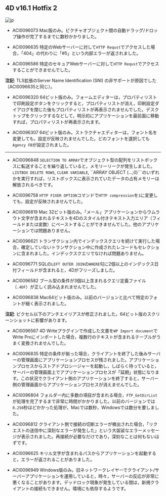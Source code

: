 ## 4D v16.1 Hotfix 2

![jp](https://cloud.githubusercontent.com/assets/10509075/16182979/016305e0-36e7-11e6-816b-2335cc6f0abb.png)

* ACI0096073 Mac版のみ。ピクチャオブジェクト間の自動ドラッグ/ドロップ操作が完了するまでに数秒かかりました。

* ACI0096635 特定のWebサーバーに対して``HTTP Requst``でアクセスした場合，「404」の代わりに「#5」という内部エラーが返されました。

* ACI0096586 特定のセキュアWebサーバーに対して``HTTP Requst``でアクセスすることができませんでした。

**注記**: TLS拡張のServer Name Identification (SNI) の非サポートが原因でした（ACI0096635と同じ）。

* ACI0096320 64ビット版のみ。フォームエディターは，プロパティリストで印刷設定ボタンをクリックすると，プロパティリストが消え，印刷設定ダイアログを閉じた後もプロパティリストが再表示されませんでした。デスクトップをクリックするなどして，明示的にアプリケーションを最前面に移動すれば，プロパティリストが再表示されます。

* ACI0096307 64ビット版のみ。ストラクチャエディターは，フォント名を変更しても，設定が反映されませんでした。どのフォントを選択しても``Agency FB``が設定されました。

---

* ACI0096848 ``SELECTION TO ARRAY``でオブジェクト型の配列をリストボックスに転送することを繰り返していると，メモリーリークが発生しました。``LISTBOX DELETE ROWS``, ``CLEAR VARIABLE``, ``ARRAY OBJECT (...;0)```のいずれかを実行すれば，リストボックスに表示されていたデータの占有メモリーは解放されるべきです。

* ACI0096758 ``HTTP FIXER OPTION``コマンドで``HTTP compression``を``1``に変更しても，設定が反映されませんでした。

* ACI0096819 Mac 32ビット版のみ。「メール」アプリケーションからウムラウト文字が含まれるテキストを4Dのスタイル付きテキスト入力エリア（フィールドまたは変数）にペーストすることができませんでした。他のアプリケーションでは問題ありません。

* ACI0096621 トランザクション内でインデックスクエリを続けて実行した場合，確定していないトランザクション中に作成されたレコードもセレクションに含まれました。インデックスクエリでなければ問題ありません。

* ACI0096771 SQLの``LEFT OUTER JOIN``の``WHERE``句に2個以上のインデックス日付フィールドが含まれると，4Dがフリーズしました。

* ACI0096582 ブール型の条件が3個以上含まれるクエリ定義ファイル（``.4DF``）が正しく読み込まれませんでした。

* ACI0096838 Mac64ビット版のみ。以前のバージョンと比べて特定のフォントが細く表示されました。

**注記**: ピクセル以下のアンチエイリアスが修正されました。64ビット版のスクリーンショットに影響があります。

* ACI0096567 4D Writeプラグインで作成した文書を``WP Import document``でWrite Proにインポートした場合，複数行のテキストが含まれるテーブルがうまく変換されませんでした。

* ACI0096835 特定の条件が揃った場合，クライアントを終了した後みサーバーの管理画面にアプリケーションプロセスが残されました。アプリケーションプロセスからストアドプロシージャーを起動し，しばらく待っていると，サーバーの管理画面上でアプリケーションプロセスが「延期」状態になります。この状況でクライアント側のアプリケーションを終了すると，サーバー側の管理画面からアプリケーションプロセスが消えませんでした。

* ACI0096804 フォルダー内に多数の項目が含まれる場合，``FTP_GetDirList ``が処理を完了するまで非常に時間がかかりました。以前のバージョンでは``0.250``秒ほどかかった処理が，Macでは数秒，Windowsでは数分を要しました。

* ACI0096812 クライアント側で接続の切断エラーが検出された場合，「リクエストの送信中に深刻なエラーが発生した」という大袈裟なエラーメッセージが表示されました。再接続が必要なだけであり，深刻なことは何もないはずです。

* ACI0096625 キリル文字が含まれるパスからアプリケーションを起動すると，エラーが返されることがありました。

* ACI0096949 Windows版のみ。旧ネットワークレイヤーでクライアント/サーバーアプリケーションを運用していると，時々，サーバーの反応が非常に悪くなることがあります。デッドロック現象が発生している間は，新規クライアントの接続もできません。環境にも依存するようです。
